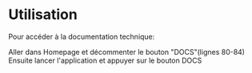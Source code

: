 # Utilisation

Pour accéder à la documentation technique:

Aller dans Homepage et décommenter le bouton "DOCS"(lignes 80-84)
Ensuite lancer l'application et appuyer sur le bouton DOCS
